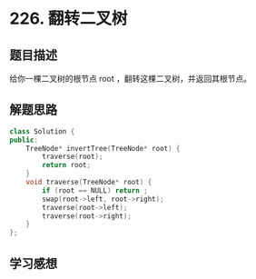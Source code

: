 # 226. 翻转二叉树

## 题目描述

给你一棵二叉树的根节点 root ，翻转这棵二叉树，并返回其根节点。



## 解题思路


```cpp
class Solution {
public:
    TreeNode* invertTree(TreeNode* root) {
        traverse(root);
        return root;
    }
    void traverse(TreeNode* root) {
        if (root == NULL) return ;
        swap(root->left, root->right);
        traverse(root->left);
        traverse(root->right);
    }
};
```
## 学习感想